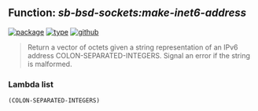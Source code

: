 ## Function: ***sb-bsd-sockets:make-inet6-address***
[![package](https://img.shields.io/badge/Package-SB--BSD--SOCKETS-5f9ea0.svg?style=social&colorA=999999)](../) [![type](https://img.shields.io/badge/Type-Function-5f9ea0.svg?style=social&colorA=999999)](../#function) [![github](https://img.shields.io/badge/GitHub-View_the_source-5f9ea0.svg?style=social&colorA=999999&logo=github)](https://github.com/sbcl/sbcl/blob/master/contrib/sb-bsd-sockets/inet6.lisp/) 

> Return a vector of octets given a string representation of an IPv6
> address COLON-SEPARATED-INTEGERS. Signal an error if the string is
> malformed.

### Lambda list
```
(COLON-SEPARATED-INTEGERS)
```
